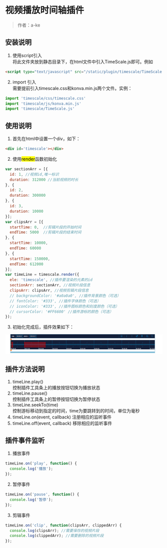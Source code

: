 # 视频播放时间轴插件

>作者：a-ke

## 安装说明
1. 使用script引入   
将此文件夹放到静态目录下，在html文件中引入TimeScale.js即可。例如
```html
<script type="text/javascript" src="/static/plugin/timescale/TimeScale.js"></script>
```
2. import 引入   
需要提前引入timescale.css和konva.min.js两个文件。实例：
```javascript
import 'timescale/css/timescale.css'
import 'timescale/js/konva.min.js'
import 'timescale/TimeScale.js'
```

## 使用说明
1. 首先在html中设置一个div，如下：
```html
<div id='timescale'></div>
```
2. 使用<mark>render</mark>函数初始化
```javascript
var sectionArr = [{
  id: 1, //视频id,唯一标识
  duration: 312000 //当前视频的时长
}, {
  id: 2,
  duration: 300000
}, {
  id: 3,
  duration: 10000
}];
var clipsArr = [{
  startTime: 0,  //剪辑片段的开始时间
  endTime: 5000  //剪辑片段的结束时间
}, {
  startTime: 10000, 
  endTime: 60000
}, {
  startTime: 150000, 
  endTime: 612000
}];
var timeLine = timescale.render({
  ele: 'timescale', //插件要渲染的元素的id
  sectionArr: sectionArr, //视频片段信息
  clipsArr: clipsArr, //视频剪辑片段信息
  // backgroundColor: '#a0a0a0', //插件背景颜色（可选）
  // fontColor: '#333', //插件字体颜色（可选）
  // iconColor: '#333', //插件图标颜色和刻度颜色（可选）
  // cursorColor: '#FF6600' //插件游标的颜色（可选）
});
```
3. 初始化完成后，插件效果如下：   

![示例图片](./image/demo.png)

## 插件方法说明
1. timeLine.play()   
控制插件工具条上的播放按钮切换为播放状态
2. timeLine.pause()   
控制插件工具条上的暂停按钮切换为暂停状态
3. timeLine.seekTo(time)   
控制游标移动到指定的时间，time为要跳转到的时间，单位为毫秒
4. timeLine.on(event, callback)
注册相应的监听事件
5. timeLine.off(event, callback)
移除相应的监听事件

## 插件事件监听
1. 播放事件
```js
timeLine.on('play', function() {
  console.log('播放');
});
```
2. 暂停事件
```js
timeLine.on('pause', function() {
  console.log('暂停');
});
```
3. 剪辑事件
```js
timeLine.on('clip', function(clipsArr, clippedArr) {
  console.log(clipsArr); //需要保存的视频片段
  console.log(clippedArr); //需要删除的视频片段
});
```

